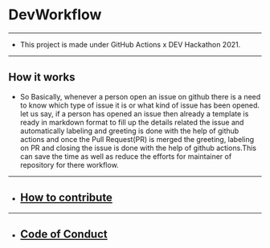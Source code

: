 # DevWorkflow

<hr>

- This project is made under GitHub Actions x DEV Hackathon 2021.

<hr>

## How it works

- So Basically, whenever a person open an issue on github there is a need to know which type of issue it is or what kind of issue has been opened. let us say, if a person has opened an issue then already a template is ready in markdown format to fill up the details related the issue and automatically labeling and greeting is done with the help of github actions and once the Pull Request(PR) is merged the greeting, labeling on PR and closing the issue is done with the help of github actions.This can save the time as well as reduce the efforts for maintainer of repository for there workflow.

<hr>

- ## [How to contribute](https://github.com/jay-2000/DevWorkflow/blob/main/CONTRIBUTING.md)


<hr>


- ## [Code of Conduct](https://github.com/jay-2000/DevWorkflow/blob/main/CODE_OF_CONDUCT.md)
